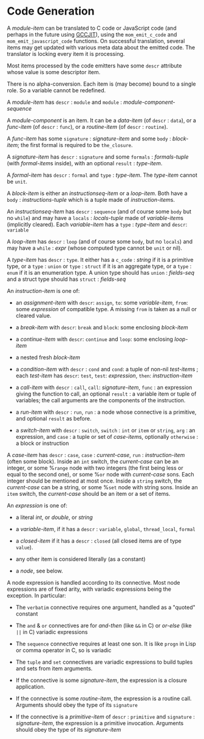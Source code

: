 <!-- -*- markdown -*- -->
# Code Generation

A *module-item* can be translated to C code or JavaScript code (and
perhaps in the future using [GCCJIT][]), using the `mom_emit_c_code`
and `mom_emit_javascript_code` functions. On successful translation,
several items may get updated with various meta data about the emitted
code. The translator is locking every item it is processing.

Most items processed by the code emitters have some `descr` attribute whose value is some descriptor item.

There is no alpha-conversion. Each item is (may become) bound to a single role. So
a variable cannot be redefined.

A *module-item* has `descr` : `module` and `module` :
*module-component-sequence*

A *module-component* is an item. It can be a *data-item* (of `descr` :
`data`), or a *func-item* (of `descr` : `func`), or a *routine-item*
(of `descr` : `routine`).

A *func-item* has some `signature` : *signature-item* and some `body` : *block-item*; the first formal is required to be `the_closure`.

A *signature-item* has `descr` : `signature` and some `formals` :
*formals-tuple* (with *formal-item*s inside), with an optional
`result` : *type-item*.

A *formal-item* has `descr` : `formal` and `type` : *type-item*. The *type-item* cannot be `unit`.

A *block-item* is either an *instructionseq-item* or a *loop-item*. Both have
a `body` : *instructions-tuple* which is a tuple made of
*instruction-item*s.

An *instructionseq-item* has `descr` : `sequence` (and of course some
`body` but no `while`) and may have a `locals` : *locals-tuple* made of
*variable-item*s (implicitly cleared). Each *variable-item* has a
`type` : *type-item* and `descr`: `variable`

A *loop-item* has `descr` : `loop` (and of course some `body`, but no
`locals`) and may have a `while` : *expr* (whose computed type cannot
be `unit` or nil).

A *type-item* has `descr` : `type`. It either has a `c_code` :
*string* if it is a primitive type, or a `type` : `union` or `type` :
`struct` if it is an aggregate type, or a `type` : `enum` if it is an
enumeration type. A union type should has `union` : *fields-seq* and a
struct type should has `struct` : *fields-seq*


An *instruction-item* is one of:

* an *assignment-item* with `descr`: `assign`, `to`: some
  *variable-item*, `from`: some *expression* of compatible type. A
  missing `from` is taken as a null or cleared value.

* a *break-item* with `descr`: `break` and `block`: some enclosing *block-item*

* a *continue-item* with  `descr`: `continue` and `loop`: some enclosing *loop-item*

* a nested fresh *block-item* 

* a *condition-item* with `descr` : `cond` and `cond`: a tuple of
non-nil *test-item*s ; each *test-item* has `descr`: `test`, `test`:
*expression*, `then`: *instruction-item*

* a *call-item* with `descr` : `call`, `call`: *signature-item*, `func`
: an expression giving the function to call, an optional `result` : a
variable item or tuple of variables; the call arguments are the
components of the instruction.

* a *run-item* with `descr` : `run`, `run` : a node whose connective
is a primitive, and optional `result` as before.

* a *switch-item* with `descr` : `switch`, `switch` : `int` or `item` or
`string`, `arg` : an expression, and `case` : a tuple or set of
*case-item*s, optionally `otherwise` : a block or instruction

A *case-item* has `descr` : `case`, `case` : *current-case*, `run` :
*instruction-item* (often some block). Inside an `int` switch, the
*current-case* can be an integer, or some %`range` node with two
integers (the first being less or equal to the second one), or some
%`or` node with *current-case* sons. Each integer should be mentioned
at most once. Inside a `string` switch, the *current-case* can be a
string, or some %`set` node with string sons. Inside an `item` switch,
the *current-case* should be an item or a set of items.

An *expression* is one of:

* a literal *int*, or *double*, or *string*

* a *variable-item*, if it has a `descr` : `variable`, `global`, `thread_local`, `formal`

* a *closed-item* if it has a `descr` : `closed` (all closed items are
  of type `value`).

* any other item is considered literally (as a constant)

* a *node*, see below.


A node expression is handled according to its connective. Most node
expressions are of fixed arity, with variadic expressions being the
exception. In particular:

* The `verbatim` connective requires one argument, handled as a "quoted" constant

* The `and` & `or` connectives are for *and-then* (like `&&` in C) or
  *or-else* (like `||` in C) variadic expressions

* The `sequence` connective requires at least one son. It is like `progn` in Lisp or comma operator in C, so is variadic

* The `tuple` and `set` connectives are variadic expressions to build
  tuples and sets from item arguments.

* If the connective is some *signature-item*, the expression is a closure application.

* If the connective is some *routine-item*, the expression is a routine call. Arguments should obey the type of its `signature`

* If the connective is a *primitive-item* of `descr` : `primitive` and
  `signature` : *signature-item*, the expression is a primitive
  invocation.  Arguments should obey the type of its *signature-item*

[GCCJIT]: http://gcc.gnu.org/onlinedocs/jit/

